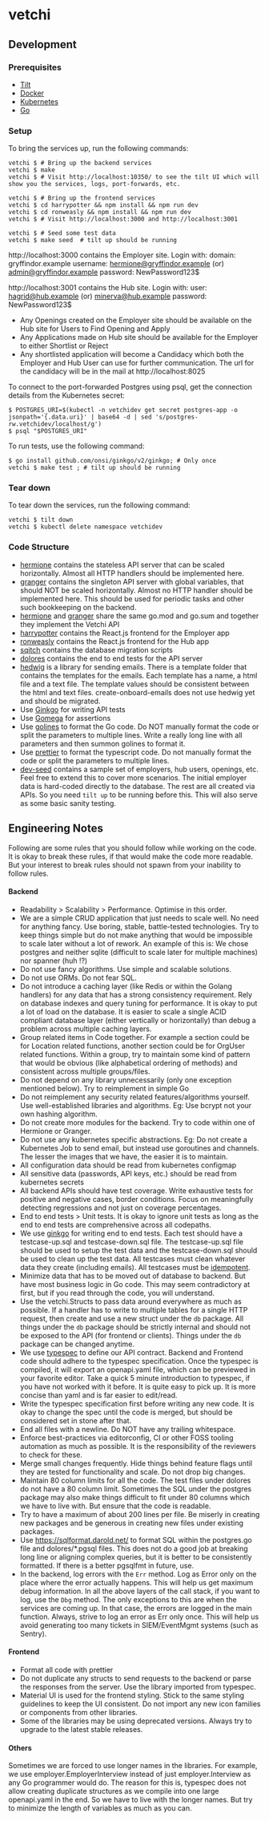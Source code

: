 # vetchi

## Development

### Prerequisites

- [Tilt](https://docs.tilt.dev/install.html)
- [Docker](https://docs.docker.com/get-docker/)
- [Kubernetes](https://kubernetes.io/docs/tasks/tools/)
- [Go](https://golang.org/doc/install)

### Setup

To bring the services up, run the following commands:
```
vetchi $ # Bring up the backend services 
vetchi $ make
vetchi $ # Visit http://localhost:10350/ to see the tilt UI which will show you the services, logs, port-forwards, etc.

vetchi $ # Bring up the frontend services
vetchi $ cd harrypotter && npm install && npm run dev
vetchi $ cd ronweasly && npm install && npm run dev
vetchi $ # Visit http://localhost:3000 and http://localhost:3001

vetchi $ # Seed some test data
vetchi $ make seed  # tilt up should be running
```

http://localhost:3000 contains the Employer site. Login with:
domain: gryffindor.example
username: hermione@gryffindor.example (or) admin@gryffindor.example
password: NewPassword123$

http://localhost:3001 contains the Hub site. Login with:
user: hagrid@hub.example (or) minerva@hub.example
password: NewPassword123$

* Any Openings created on the Employer site should be available on the Hub site for Users to Find Opening and Apply
* Any Applications made on Hub site should be available for the Employer to either Shortlist or Reject
* Any shortlisted application will become a Candidacy which both the Employer and Hub User can use for further communication. The url for the candidacy will be in the mail at http://localhost:8025 

To connect to the port-forwarded Postgres using psql, get the connection details from the Kubernetes secret:
```
$ POSTGRES_URI=$(kubectl -n vetchidev get secret postgres-app -o jsonpath='{.data.uri}' | base64 -d | sed 's/postgres-rw.vetchidev/localhost/g')
$ psql "$POSTGRES_URI"
```

To run tests, use the following command:
```
$ go install github.com/onsi/ginkgo/v2/ginkgo; # Only once
vetchi $ make test ; # tilt up should be running
```

### Tear down

To tear down the services, run the following command:
```
vetchi $ tilt down
vetchi $ kubectl delete namespace vetchidev
```

### Code Structure
- [hermione](api/hermione) contains the stateless API server that can be scaled horizontally. Almost all HTTP handlers should be implemented here.
- [granger](api/granger) contains the singleton API server with global variables, that should NOT be scaled horizontally. Almost no HTTP handler should be implemented here. This should be used for periodic tasks and other such bookkeeping on the backend.
- [hermione](api/hermione) and [granger](api/granger) share the same go.mod and go.sum and together they implement the Vetchi API
- [harrypotter](harrypotter) contains the React.js frontend for the Employer app
- [ronweasly](ronweasly) contains the React.js frontend for the Hub app
- [sqitch](sqitch) contains the database migration scripts
- [dolores](dolores) contains the end to end tests for the API server
- [hedwig](api/internal/hedwig) is a library for sending emails. There is a template folder that contains the templates for the emails. Each template has a name, a html file and a text file. The template values should be consistent between the html and text files. create-onboard-emails does not use hedwig yet and should be migrated.
- Use [Ginkgo](https://onsi.github.io/ginkgo/) for writing API tests
- Use [Gomega](https://onsi.github.io/gomega/) for assertions
- Use [golines](https://github.com/segmentio/golines) to format the Go code. Do NOT manually format the code or split the parameters to multiple lines. Write a really long line with all parameters and then summon golines to format it.
- Use [prettier](https://prettier.io/) to format the typescript code. Do not manually format the code or split the parameters to multiple lines.
- [dev-seed](dev-seed) contains a sample set of employers, hub users, openings, etc. Feel free to extend this to cover more scenarios. The initial employer data is hard-coded directly to the database. The rest are all created via APIs. So you need `tilt up` to be running before this. This will also serve as some basic sanity testing.

## Engineering Notes
Following are some rules that you should follow while working on the code. It is okay to break these rules, if that would make the code more readable. But your interest to break rules should not spawn from your inability to follow rules.

#### Backend
- Readability > Scalability > Performance. Optimise in this order.
- We are a simple CRUD application that just needs to scale well. No need for anything fancy. Use boring, stable, battle-tested technologies. Try to keep things simple but do not make anything that would be impossible to scale later without a lot of rework. An example of this is: We chose postgres and neither sqlite (difficult to scale later for multiple machines) nor spanner (huh !?)
- Do not use fancy algorithms. Use simple and scalable solutions.
- Do not use ORMs. Do not fear SQL.
- Do not introduce a caching layer (like Redis or within the Golang handlers) for any data that has a strong consistency requirement. Rely on database indexes and query tuning for performance. It is okay to put a lot of load on the database. It is easier to scale a single ACID compliant database layer (either vertically or horizontally) than debug a problem across multiple caching layers.
- Group related items in Code together. For example a section could be for Location related functions, another section could be for OrgUser related functions. Within a group, try to maintain some kind of pattern that would be obvious (like alphabetical ordering of methods) and consistent across multiple groups/files.
- Do not depend on any library unnecessarily (only one exception mentioned below). Try to reimplement in simple Go
- Do not reimplement any security related features/algorithms yourself. Use well-established libraries and algorithms. Eg: Use bcrypt not your own hashing algorithm.
- Do not create more modules for the backend. Try to code within one of Hermione or Granger.
- Do not use any kubernetes specific abstractions. Eg: Do not create a Kubernetes Job to send email, but instead use goroutines and channels. The lesser the images that we have, the easier it is to maintain.
- All configuration data should be read from kubernetes configmap
- All sensitive data (passwords, API keys, etc.) should be read from kubernetes secrets
- All backend APIs should have test coverage. Write exhaustive tests for positive and negative cases, border conditions. Focus on meaningfully detecting regressions and not just on coverage percentages.
- End to end tests > Unit tests. It is okay to ignore unit tests as long as the end to end tests are comprehensive across all codepaths.
- We use [ginkgo](https://onsi.github.io/ginkgo/) for writing end to end tests. Each test should have a testcase-up.sql and testcase-down.sql file. The testcase-up.sql file should be used to setup the test data and the testcase-down.sql should be used to clean up the test data. All testcases must clean whatever data they create (including emails). All testcases must be [idempotent](https://en.wikipedia.org/wiki/Idempotence#Computer_science_meaning).
- Minimize data that has to be moved out of database to backend. But have most business logic in Go code. This may seem contradictory at first, but if you read through the code, you will understand.
- Use the vetchi.Structs to pass data around everywhere as much as possible. If a handler has to write to multiple tables for a single HTTP request, then create and use a new struct under the `db` package. All things under the `db` package should be strictly internal and should not be exposed to the API (for frontend or clients). Things under the `db` package can be changed anytime.
- We use [typespec](https://typespec.io/) to define our API contract. Backend and Frontend code should adhere to the typespec specification. Once the typespec is compiled, it will export an openapi.yaml file, which can be previewed in your favorite editor. Take a quick 5 minute introduction to typespec, if you have not worked with it before. It is quite easy to pick up. It is more concise than yaml and is far easier to edit/read.
- Write the typespec specification first before writing any new code. It is okay to change the spec until the code is merged, but should be considered set in stone after that.
- End all files with a newline. Do NOT have any trailing whitespace.
- Enforce best-practices via editorconfig, CI or other FOSS tooling automation as much as possible. It is the responsibility of the reviewers to check for these.
- Merge small changes frequently. Hide things behind feature flags until they are tested for functionality and scale. Do not drop big changes.
- Maintain 80 column limits for all the code. The test files under dolores do not have a 80 column limit. Sometimes the SQL under the postgres package may also make things difficult to fit under 80 columns which we have to live with. But ensure that the code is readable.
- Try to have a maximum of about 200 lines per file. Be miserly in creating new packages and be generous in creating new files under existing packages.
- Use https://sqlformat.darold.net/ to format SQL within the postgres.go file and dolores/*.pgsql files. This does not do a good job at breaking long line or aligning complex queries, but it is better to be consistently formatted. If there is a better pgsqlfmt in future, use.
- In the backend, log errors with the `Err` method. Log as Error only on the place where the error actually happens. This will help us get maximum debug information. In all the above layers of the call stack, if you want to log, use the `Dbg` method. The only exceptions to this are when the services are coming up. In that case, the errors are logged in the main function. Always, strive to log an error as Err only once. This will help us avoid generating too many tickets in SIEM/EventMgmt systems (such as Sentry).

#### Frontend
- Format all code with prettier
- Do not duplicate any structs to send requests to the backend or parse the responses from the server. Use the library imported from typespec.
- Material UI is used for the frontend styling. Stick to the same styling guidelines to keep the UI consistent. Do not import any new icon families or components from other libraries.
- Some of the libraries may be using deprecated versions. Always try to upgrade to the latest stable releases.


#### Others
Sometimes we are forced to use longer names in the libraries. For example, we use  employer.EmployerInterview instead of just employer.Interview as any Go programmer would do. The reason for this is, typespec does not allow creating duplicate structures as we compile into one large openapi.yaml in the end. So we have to live with the longer names. But try to minimize the length of variables as much as you can.

